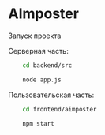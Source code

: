 # AImposter
Запуск проекта

Серверная часть:
```bash
    cd backend/src
```
```bash
    node app.js
```

Пользовательская часть:
```bash
    cd frontend/aimposter
```
```bash
    npm start
```